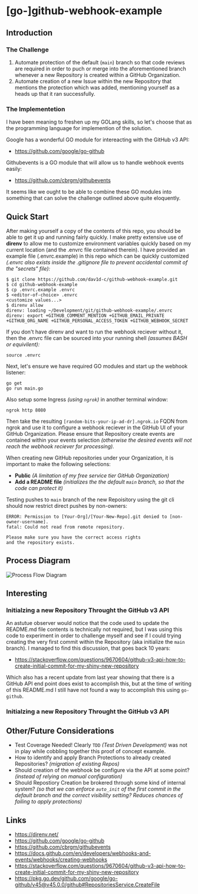 # [go-]github-webhook-example

## Introduction

### The Challenge

1. Automate protection of the default (`main`) branch so that code reviews are required in order to puch or merge into the aforementioned branch whenever a new Repository is created within a GitHub Organization.
1. Automate creation of a new Issue within the new Repository that mentions the protection which was added, mentioning yourself as a heads up that it ran successfully.

### The Implementetion

I have been meaning to freshen up my GOLang skills, so let's choose that as the programming language for implemention of the solution.

Google has a wonderful GO module for intereacting with the GitHub v3 API: 
* https://github.com/google/go-github

Githubevents is a GO module that will allow us to handle webhook events easily: 
* https://github.com/cbrgm/githubevents

It seems like we ought to be able to combine these GO modules into something that can solve the challenge outlined above quite eloquently.

## Quick Start

After making yourself a copy of the contents of this repo, you should be able to get it up and running fairly quickly. I make pretty extensive use of **direnv** to allow me to customize environment variables quickly based on my current location (and the .envrc file contained therein). I have provided an example file (.envrc.example) in this repo which can be quickly customized *(.envrc also exists inside the .gitignore file to prevent accidental commit of the "secrets" file):*

```
$ git clone https://github.com/dav1d-c/github-webhook-example.git
$ cd github-webhook-example
$ cp .envrc.example .envrc
$ <editor-of-choice> .envrc
<customize values...>
$ direnv allow
direnv: loading ~/Development/git/github-webhook-example/.envrc
direnv: export +GITHUB_COMMENT_MENTION +GITHUB_EMAIL_PRIVATE +GITHUB_ORG_NAME +GITHUB_PERSONAL_ACCESS_TOKEN +GITHUB_WEBHOOK_SECRET
```

If you don't have direnv and want to run the webhook reciever without it, then the .envrc file can be sourced into your running shell *(assumes BASH or equivilent):*

```
source .envrc
```

Next, let's ensure we have required GO modules and start up the webhook listener:

```
go get
go run main.go
```

Also setup some Ingress *(using `ngrok`)* in another terminal window:

```
ngrok http 8080
```

Then take the resulting `[random-bits-your-ip-ad-dr].ngrok.io` FQDN from ngrok and use it to configure a webhook reciever in the GitHub UI of your GitHub Organization. Please ensure that Repository create events are contained within your events selection *(otherwise the desired events will not reach the webhook reciever for processing).*

When creating new GitHub repositories under your Organization, it is important to make the following selections:
* **Public** *(A limitation of my free service tier GitHub Organization)*
* **Add a README file** *(initializes the the default `main` branch, so that the code can protect it)*

Testing pushes to `main` branch of the new Repoisitory using the git cli should now restrict direct pushes by non-owners:

```
ERROR: Permission to [Your-Org]/[Your-New-Repo].git denied to [non-owner-username].
fatal: Could not read from remote repository.

Please make sure you have the correct access rights
and the repository exists.
```

## Process Diagram

![Process Flow Diagram](imgs/process-flow.png "Process Flow Diagram")

## Interesting

### Initialzing a new Repository Throught the GitHub v3 API

An astutue observer would notice that the code used to update the README.md file contents is technically not required, but I was using this code to experiment in order to challenge myself and see if I could trying creating the very first commit within the Repository (aka initialize the `main` branch). I managed to find this discussion, that goes back 10 years:

* https://stackoverflow.com/questions/9670604/github-v3-api-how-to-create-initial-commit-for-my-shiny-new-repository

Which also has a recent update from last year showing that there is a GitHub API end point does exist to accomplish this, but at the time of writing of this README.md I still have not found a way to accomplish this using `go-github`.

### Initialzing a new Repository Throught the GitHub v3 API

## Other/Future Considerations

* Test Coverage Needed! Clearly `TDD` *(Test Driven Development)* was not in play while cobbling together this proof of concept example.
* How to identify and apply Branch Protections to already created Repositories? *(migration of existing Repos)*
* Should creation of the webhook be configure via the API at some point? *(instead of relying on manual configuration)*
* Should Repostiory Creation be brokered through some kind of internal system? *(so that we can enforce `auto_init` of the first commit in the default branch and the correct visibility setting? Reduces chances of failing to apply protections)*

## Links

* https://direnv.net/
* https://github.com/google/go-github
* https://github.com/cbrgm/githubevents
* https://docs.github.com/en/developers/webhooks-and-events/webhooks/creating-webhooks
* https://stackoverflow.com/questions/9670604/github-v3-api-how-to-create-initial-commit-for-my-shiny-new-repository
* https://pkg.go.dev/github.com/google/go-github/v45@v45.0.0/github#RepositoriesService.CreateFile
